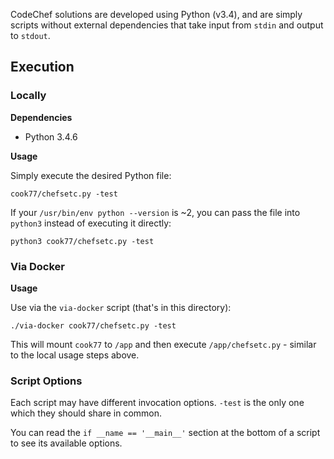 CodeChef solutions are developed using Python (v3.4),
and are simply scripts without external dependencies
that take input from `stdin` and output to `stdout`.

## Execution

### Locally

**Dependencies**

- Python 3.4.6

**Usage**

Simply execute the desired Python file:

    cook77/chefsetc.py -test

If your `/usr/bin/env python --version` is ~2,
you can pass the file into `python3` instead of executing it directly:

    python3 cook77/chefsetc.py -test

### Via Docker

**Usage**

Use via the `via-docker` script (that's in this directory):

    ./via-docker cook77/chefsetc.py -test

This will mount `cook77` to `/app`
and then execute `/app/chefsetc.py` -
similar to the local usage steps above.

### Script Options

Each script may have different invocation options.
`-test` is the only one which they should share in common.

You can read the `if __name == '__main__'` section
at the bottom of a script to see its available options.

